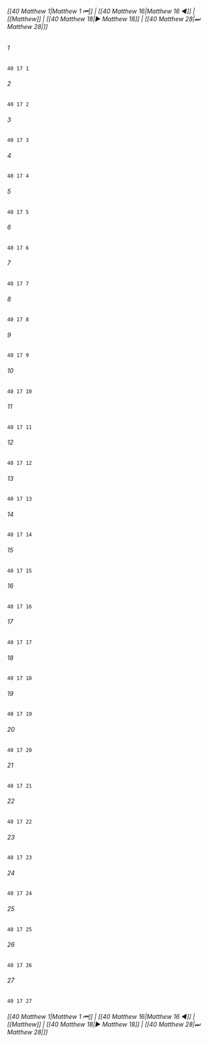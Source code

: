 
###### [[40 Matthew 1|Matthew 1 ⏮]] | [[40 Matthew 16|Matthew 16 ◀]] | [[Matthew]] | [[40 Matthew 18|▶ Matthew 18]] | [[40 Matthew 28|⏭ Matthew 28|]]

###### 1
``` verse
40 17 1 
```
###### 2
``` verse
40 17 2 
```
###### 3
``` verse
40 17 3 
```
###### 4
``` verse
40 17 4 
```
###### 5
``` verse
40 17 5 
```
###### 6
``` verse
40 17 6 
```
###### 7
``` verse
40 17 7 
```
###### 8
``` verse
40 17 8 
```
###### 9
``` verse
40 17 9 
```
###### 10
``` verse
40 17 10 
```
###### 11
``` verse
40 17 11 
```
###### 12
``` verse
40 17 12 
```
###### 13
``` verse
40 17 13 
```
###### 14
``` verse
40 17 14 
```
###### 15
``` verse
40 17 15 
```
###### 16
``` verse
40 17 16 
```
###### 17
``` verse
40 17 17 
```
###### 18
``` verse
40 17 18 
```
###### 19
``` verse
40 17 19 
```
###### 20
``` verse
40 17 20 
```
###### 21
``` verse
40 17 21 
```
###### 22
``` verse
40 17 22 
```
###### 23
``` verse
40 17 23 
```
###### 24
``` verse
40 17 24 
```
###### 25
``` verse
40 17 25 
```
###### 26
``` verse
40 17 26 
```
###### 27
``` verse
40 17 27 
```

###### [[40 Matthew 1|Matthew 1 ⏮]] | [[40 Matthew 16|Matthew 16 ◀]] | [[Matthew]] | [[40 Matthew 18|▶ Matthew 18]] | [[40 Matthew 28|⏭ Matthew 28|]]

